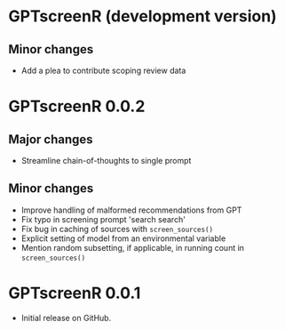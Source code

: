 # GPTscreenR (development version)

## Minor changes

- Add a plea to contribute scoping review data

# GPTscreenR 0.0.2

## Major changes

- Streamline chain-of-thoughts to single prompt

## Minor changes

- Improve handling of malformed recommendations from GPT
- Fix typo in screening prompt 'search search'
- Fix bug in caching of sources with `screen_sources()`
- Explicit setting of model from an environmental variable
- Mention random subsetting, if applicable, in running count in
  `screen_sources()`

# GPTscreenR 0.0.1

- Initial release on GitHub.
